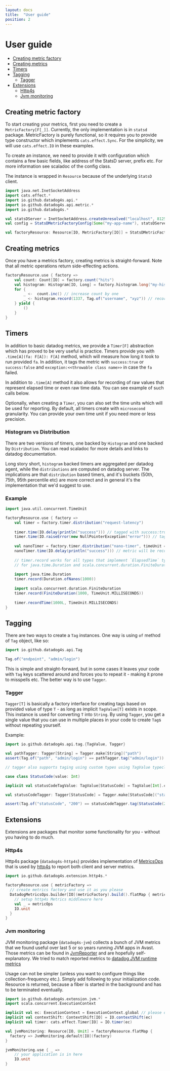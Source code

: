 ```yaml
---
layout: docs 
title:  "User guide"
position: 2
---
```


# User guide

- [Creating metric factory](#creating-metric-factory)
- [Creating metrics](#creating-metrics)
- [Timers](#timers)
- [Tagging](#tagging)
  - [Tagger](#tagger)
- [Extensions](#extensions)
  - [Http4s](#http4s)
  - [Jvm monitoring](#jvm-monitoring)

## Creating metric factory

To start creating your metrics, first you need to create a `MetricFactory[F[_]]`. Currently, the only implementation is
in `statsd` package. MetricFactory is purely functional, so it requires you to provide type constructor which
implements `cats.effect.Sync`. For the simplicity, we will use `cats.effect.IO` in these examples.

To create an instance, we need to provide it with configuration which contains a few basic fields, like address of the
StatsD server, prefix etc. For more information see scaladoc of the config class.

The instance is wrapped in `Resource` because of the underlying `StatsD` client.

```scala mdoc:silent
import java.net.InetSocketAddress
import cats.effect.*
import io.github.datadog4s.api.*
import io.github.datadog4s.api.metric.*
import io.github.datadog4s.*

val statsDServer = InetSocketAddress.createUnresolved("localhost", 8125)
val config = StatsDMetricFactoryConfig(Some("my-app-name"), statsDServer)

val factoryResource: Resource[IO, MetricFactory[IO]] = StatsDMetricFactory.make(config)
```

## Creating metrics

Once you have a metrics factory, creating metrics is straight-forward. Note that all metric operations return
side-effecting actions.

```scala mdoc:silent
factoryResource.use { factory =>
    val count: Count[IO] = factory.count("hits")
    val histogram: Histogram[IO, Long] = factory.histogram.long("my-histogram")
    for {
        _ <-  count.inc() // increase count by one
        _ <- histogram.record(1337, Tag.of("username", "xyz")) // record a value to histogram with Tag
    } yield {
        ()
    }
}
```

## Timers

In addition to basic datadog metrics, we provide a `Timer[F]` abstraction which has proved to be very useful is
practice. Timers provide you with `.time[A](fa: F[A]): F[A]` method, which will measure how long it took to run
provided `fa`. In addition, it tags the metric with `success:true` or `success:false`
and `exception:<<throwable class name>>` in case the `fa` failed.

In addition to `.time[A]` method it also allows for recording of raw values that represent elapsed time or even raw time
data. You can see example of such calls below.

Optionally, when creating a `Timer`, you can also set the time units which will be used for reporting. By default, all
timers create with `microsecond` granularity. You can provide your own time unit if you need more or less precision.

### Histogram vs Distribution

There are two versions of timers, one backed by `Histogram` and one backed by `Distribution`. You can read scaladoc for
more details and links to datadog documentation.

Long story short, `histogram` backed timers are aggregated per datadog agent, while the `distributions` are computed on
datadog server. The implications are that `distribution` based timers, and it's buckets (50th, 75th, 95th percentile
etc) are more correct and in general it's the implementation that we'd suggest to use.

### Example

```scala mdoc:silent
import java.util.concurrent.TimeUnit

factoryResource.use { factory =>
    val timer = factory.timer.distribution("request-latency")
    
    timer.time(IO.delay(println("success"))) // tagged with success:true
    timer.time(IO.raiseError(new NullPointerException("error"))) // tagged with success:false and exception:NullPointerException
    
    val nanoTimer = factory.timer.distribution("nano-timer", timeUnit = TimeUnit.NANOSECONDS)
    nanoTimer.time(IO.delay(println("success"))) // metric will be recorded with 'nanoseconds' precision
    
    // timer.record works for all types that implement `ElapsedTime` typeclass, out of the box we provide implementation
    // for java.time.Duration and scala.concurrent.duration.FiniteDuration
    
    import java.time.Duration
    timer.record(Duration.ofNanos(1000))
    
    import scala.concurrent.duration.FiniteDuration
    timer.record(FiniteDuration(1000, TimeUnit.MILLISECONDS))
    
    timer.recordTime(1000L, TimeUnit.MILLISECONDS)
}
```

## Tagging

There are two ways to create a `Tag` instances. One way is using `of` method of `Tag` object, like so:

```scala mdoc
import io.github.datadog4s.api.Tag

Tag.of("endpoint", "admin/login")
```

This is simple and straight-forward, but in some cases it leaves your code with `Tag` keys scattered around and forces
you to repeat it - making it prone to misspells etc. The better way is to use `Tagger`.

### Tagger

`Tagger[T]` is basically a factory interface for creating tags based on provided value of type `T` - as long as
implicit `TagValue[T]` exists in scope. This instance is used for converting `T` into `String`. By using `Tagger`, you
get a single value that you can use in multiple places in your code to create `Tag`s without repeating yourself.

Example:

```scala mdoc
import io.github.datadog4s.api.tag.{TagValue, Tagger}

val pathTagger: Tagger[String] = Tagger.make[String]("path")
assert(Tag.of("path", "admin/login") == pathTagger.tag("admin/login"))

// tagger also supports taging using custom types using TagValue typeclass

case class StatusCode(value: Int)

implicit val statusCodeTagValue: TagValue[StatusCode] = TagValue[Int].contramap[StatusCode](sc => sc.value)

val statusCodeTagger: Tagger[StatusCode] = Tagger.make[StatusCode]("statusCode")

assert(Tag.of("statusCode", "200") == statusCodeTagger.tag(StatusCode(200)))
```

## Extensions

Extensions are packages that monitor some functionality for you - without you having to do much.

### Http4s

Http4s package (`datadog4s-http4s`) provides implementation of [MetricsOps](metrics-ops) that is used
by [http4s](http4s) to report both client and server metrics.

```scala mdoc:silent
import io.github.datadog4s.extension.http4s.*

factoryResource.use { metricFactory =>
  // create metrics factory and use it as you please
  DatadogMetricsOps.builder[IO](metricFactory).build().flatMap { metricOps =>
    // setup http4s Metrics middleware here
    val _ = metricOps
    IO.unit
  }
}
```

### Jvm monitoring

JVM monitoring package (`datadog4s-jvm`) collects a bunch of JVM metrics that we found useful over last 5 or so years
running JVM apps in Avast. Those metrics can be found in [JvmReporter][jvm-reporter-class] and are hopefully
self-explanatory. We tried to match reported metrics to [datadog JVM runtime metrics][ddog-jvm-metrics]

Usage can not be simpler (unless you want to configure things like collection-frequency etc.). Simply add following to
your initialization code. Resource is returned, because a fiber is started in the background and has to be terminated
eventually.

```scala mdoc:silent
import io.github.datadog4s.extension.jvm.*
import scala.concurrent.ExecutionContext

implicit val ec: ExecutionContext = ExecutionContext.global // please don't use global EC in production
implicit val contextShift: ContextShift[IO] = IO.contextShift(ec)
implicit val timer: cats.effect.Timer[IO] = IO.timer(ec)

val jvmMonitoring: Resource[IO, Unit] = factoryResource.flatMap {
  factory => JvmMonitoring.default[IO](factory)
}

jvmMonitoring.use { _ => 
    // your application is in here
    IO.unit
}
```

[jvm-reporter-class]: https://github.com/avast/datadog4s/blob/master/code/jvm/src/main/scala/com/avast/datadog4s/extension/jvm/JvmReporter.scala

[metrics-ops]: https://http4s.org/v0.21/api/org/http4s/metrics/metricsops

[http4s]: https://http4s.org

[ddog-jvm-metrics]: https://docs.datadoghq.com/tracing/runtime_metrics/java/
